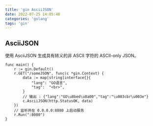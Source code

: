 ```yaml
---
title: 'gin AsciiJSON'
date: 2022-07-25 14:05:48
categories: 'golang'
tags: 'gin'
---
```



## AsciiJSON

使用 AsciiJSON 生成具有转义的非 ASCII 字符的 ASCII-only JSON。

```
func main() {
    r := gin.Default()
    r.GET("/someJSON", func(c *gin.Context) {
        data := map[string]interface{}{
            "lang": "GO语言",
            "tag":  "<br>",
        }
        // 输出 : {"lang":"GO\u8bed\u8a00","tag":"\u003cbr\u003e"}
        c.AsciiJSON(http.StatusOK, data)
    })
    // 监听并在 0.0.0.0:8080 上启动服务
    r.Run(":8080")
}
```
